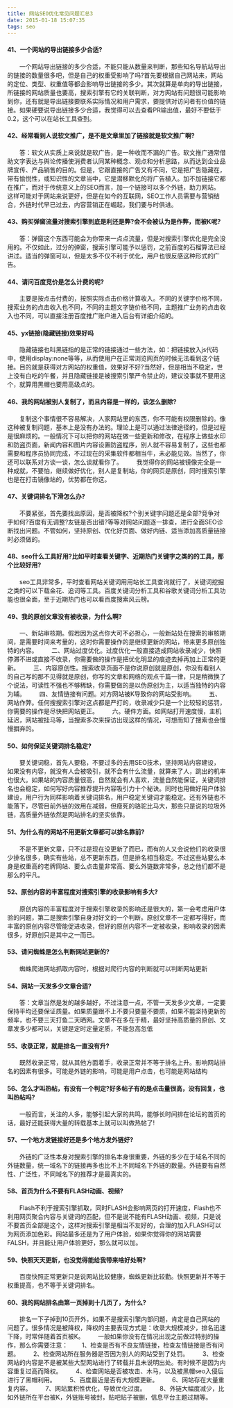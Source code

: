 ```yaml
---
title: 网站SEO优化常见问题汇总3
date: 2015-01-18 15:07:35
tags: seo
---
```

#### 41、一个网站的导出链接多少合适?
　　一个网站导出链接的多少合适，不能只能从数量来判断，那些知名导航站导出的链接的数量很多吧，但是自己的权重受影响了吗?首先要根据自己网站来，网站的定位、类型、权重值等都会影响导出链接的多少。其次就算是单向的导出链接，所链接的网站质量也要高，搜索引擎有它的关联判断，对方网站有问题很可能影响到你，还有就是导出链接要联系实际情况和用户需求，要提供对访问者有价值的链接。如果硬要说导出链接多少合适，我觉得可以去查看PR输出值，最好不要低于0.2，这个可以在站长工具查到。
#### 42、经常看到人说软文推广，是不是文章里加了链接就是软文推广啊?
　　答：软文从实质上来说就是软广告，是一种收而不漏的广告。软文推广通常借助文字表达与舆论传播使消费者认同某种概念、观点和分析思路，从而达到企业品牌宣传、产品销售的目的。但是，它跟直接的广告又有不同，它是把广告隐藏在，带有愉悦性，或知识性的文章当中，它是潜移默化的将广告植入。加不加链接它都在推广，而对于传统意义上的SEO而言，加一个链接可以多个外链，助力网站。这样可能对于网站来说更好，但是在如今的互联网，SEO工作人员需要与营销结合，外链时代早已过去，内容营销正在崛起，我们要与时俱进。
#### 43、购买弹窗流量对搜索引擎到底是利还是弊?会不会被认为是作弊，而被K呢?
　　答：弹窗这个东西可能会为你带来一点点流量，但是对搜索引擎优化是完全没用的。不仅如此，过分的弹窗，搜索引擎可能予以惩罚，之前百度的石榴算法已经讲过。适当的弹窗可以，但是太多不仅不利于优化，用户也很反感这种形式的广告。
#### 44、请问百度竞价是怎么计费的呢?
　　主要是按点击付费的，按照实际点击价格计算收入。不同的关键字价格不同，搜索业务的点击收入也不同，不同的主题文字链价格不同，主题推广业务的点击收入也不同，可以直接注册百度推广账户进入后台有详细介绍的。
#### 45、yx链接(隐藏链接)效果好吗
　　隐藏链接也叫黑链指的是正常的链接通过一些方法，如：把链接放入js代码中，使用display:none等等，从而使用户在正常浏览网页的时候无法看到这个链接。目的就是获得对方网站的权重值，效果好不好?当然好，但是相当不稳定，世上没有白吃的午餐，并且隐藏链接是被搜索引擎严令禁止的，建议没事就不要用这个，就算用黑帽也要用高级点的。
#### 46、我的网站被别人复制了，而且内容是一样的，该怎么删除?
　　复制这个事情很不容易解决，人家网站里的东西，你不可能有权限删除的。像这种被复制问题，基本上是没有办法的。理论上是可以通过法律途径的，但是过程是很麻烦的。一般情况下可以把你的网站在做一些更新和修改，在程序上做些水印和防盗页面，新闻内容和图片内容设置防盗程序，别人就不容易复制了，这些也都需要和程序员协同完成，不过现在的采集软件都相当牛，未必能见效。当然了，你还可以联系对方谈一谈，怎么谈就看你了。
　　我觉得你的网站被镜像完全是一种成就，不要怕，继续做好优化，别人是复制站，你的网页是原创，同时搜索引擎也是在打击镜像站的，优势都在你这。
#### 47、关键词排名下滑怎么办?
　　不要紧张，首先要找出原因，是否被降权?个别关键字问题还是全部?竞争对手如何?百度有无调整?友链是否出错?等等对网站问题逐一排查，进行全面SEO诊断找出问题。不管如何，坚持原创、优化好页面、做好内链、适当添加高质量链接时必须做的。
#### 48、seo什么工具好用?比如平时查看关键字、近期热门关键字之类的的工具，那个比较好用?
　　seo工具非常多，平时查看网站关键词用用站长工具查询就行了，关键词挖掘之类的可以下载金花、追词等工具。百度关键词分析工具和谷歌关键词分析工具功能也很全面，至于近期热门也可以看百度搜索风云榜。
#### 49、我的原创文章没有被收录，为什么啊?
　　一、新站审核期。假若因为这点你大可不必担心，一般新站处在搜索的审核期间，是需要时间来考量的，这时你需要操作的是继续更新的网站，带来更多原创独特的内容。
　　二、网站过度优化。过度优化一般直接造成网站收录减少，快照停滞不进或直接不收录，你需要做的操作是把优化明显的痕迹去掉再加上正常的更新。
　　三、内容原创性。搜索收录页面不是你说原创就是原创，你没有看别人的自己写的那不见得就是原创，你写的文章和网络的观点千篇一律，只是稍微换了个说法，可读性不强也不够稀缺，你需要做的是以伪原创为主，以适当独特的内容为辅。
　　四、友情链接有问题。对方网站被K导致你的网站受影响。
　　五、网站作弊。任何搜搜索引擎对这点都是严打的，收录减少只是一个比较轻的惩罚，你需要的操作是尽快把网站更正。
　　六。硬件方面。如网站打开速度慢，主机延迟，网站被挂马等，当搜索多次来探访出现这样的情况，可想而知了搜索也会慢慢摒弃的。
#### 50、如何保证关键词排名稳定?
　　要关键词稳，首先人要稳，不要过多的去用SEO技术，坚持网站内容建设，如果没有内容，就没有人会被吸引，就不会有什么流量，就算来了人，跳出的机率也很大。如果站的内容质量很高，自然就会有人喜欢，流量自然能保证，关键词排名也会稳定，如何写好内容推荐提升内容吸引力十个秘诀。同时也用做好用户体验建设，用户行为同样影响着关键词排名，用户稳定关键词才能稳定。还有外链也不能落下，尽管目前外链的效用在减弱，但瘦死的骆驼比马大，那些只是说的垃圾外链，高质量外链依然是网站排名的坚实依靠。
#### 51、为什么有的网站不用更新文章都可以排名靠前?
　　不是不更新文章，只不过是现在没更新了而已，而有的人又会说他们的收录很少排名很多，确实有些站，总不更新东西，但是排名相当稳定。不过这些站要么本身是权重高的老牌网站、要么点击量非常高、要么外链数非常多，总之他们都不是那么的平凡。
#### 52、原创内容的丰富程度对搜索引擎的收录影响有多大?
　　原创内容的丰富程度对于搜索引擎收录的影响还是很大的，第一会考虑用户体验的问题，第二是搜索引擎自身对好文的一个判断。原创文章不一定都写得好，而丰富的原创内容尽管能促进收录，但好的原创内容不一定被收录，影响收录的因素很多，好原创只是其中之一而已。
#### 53、请问蜘蛛是怎么判断网站更新的?
　　蜘蛛爬进网站抓取内容时，根据对爬行内容的判断就可以判断网站更新
#### 54、网站一天发多少文章合适?
　　答：文章当然是发的越多越好，不过注意一点，不管一天发多少文章，一定要保持平均还要保证质量。如果质量跟不上不要只要量不要质，如果不能坚持更新的频率，也不要三天打鱼二天晒网。文章不在多在于精，最好坚持高质量的原创、文章发多少都可以，关键是定时定量定质，不能忽高忽低
#### 55、收录正常，就是排名一直没有升?
　　既然收录正常，就从其他方面着手，收录正常并不等于排名上升。影响网站排名的因素有很多。可能是外链的影响，可能是用户点击，也可能是网站结构
#### 56、怎么才叫热帖，有没有一个判定?好多帖子有的是点击量很高，没有回复，也叫热帖吗?
　　一般而言，关注的人多，能够引起大家的共鸣，能够长时间排在论坛的首页的话，最好还能获得大量的转载基本上就可以叫做热帖了!
#### 57、一个地方发链接好还是多个地方发外链好?
　　外链的广泛性本身对搜索引擎的排名本身很重要，外链的多少在于域名不同的外链数量，统一域名下的链接再多也比不上不同域名下外链的数量。外链要有自然性、广泛性，不同域名下的推荐才是最真实的。
#### 58、首页为什么不要有FLASH动画、视频?
　　Flash不利于搜索引擎抓取，同时FLASH会影响网页的打开速度，Flash也不利用网页聚合内容与关键词的匹配，但不是说不能有FLASH动画、视频，只是说不要首页全部是这个，这样对搜索引擎是相当不友好的，合理的加入FLASH可以为网页添加色彩。网站最多还是为了用户体验，如果你觉得你的网站需要FALSH，并且能让用户体验更好，那么就可以加。
#### 59、快照天天更新，也没觉得能给我带来啥好处啊?
　　百度快照正常更新只是说网站比较健康，蜘蛛更新比较勤。快照更新并不等于权重提高，也不等于关键词排名。
#### 60、我的网站排名由第一页掉到十几页了，为什么?
　　排名一下子掉到10页开外，如果不是搜索引擎内部问题，肯定是自己网站的问题了。很多情况是被降权，降权的主要表现方式是：收录大规模减少，排名迅速下降，时常伴随着首页被K。
　　一般如果你没有在情况出现之前做过特别的操作，那么你需要注意：
　　1、检查是否有不良友情链接，检查友情链接是否有问题。
　　2、检查网站所在服务器是否因为别人的网站受到了处罚。
　　3、检查网站的内容是不是被某些大型网站进行了转载并且未说明出处。有时候不是因为内容重复过高而降权。
　　4、检查网站是否被攻击、木马，以及被黑帽seo入侵后进行了黑帽利用。
　　5、百度最近是否有大规模更新。
　　6、网站存在大量重复内容。
　　7、网站累积性优化，导致优化过度。
　　8、外链大幅度减少，比如外链所在平台被K，外链账号被封，贴吧贴子被删，信息平台主题过期等。